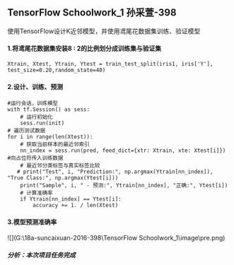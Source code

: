 ## TensorFlow Schoolwork_1  孙采萱-398

使用TensorFlow设计K近邻模型，并使用鸢尾花数据集训练、验证模型 

####  1.将鸢尾花数据集安装8 : 2的比例划分成训练集与验证集 

`Xtrain, Xtest, Ytrain, Ytest = train_test_split(iris1, iris['Y'], test_size=0.20,random_state=40)`

#### 2.设计、训练、预测

    #运行会话，训练模型
    with tf.Session() as sess:
        # 运行初始化
        sess.run(init)
    # 遍历测试数据
    for i in range(len(Xtest)):
        # 获取当前样本的最近邻索引
        nn_index = sess.run(pred, feed_dict={xtr: Xtrain, xte: Xtest[i]})   #向占位符传入训练数据
        # 最近邻分类标签与真实标签比较
       # print("Test", i, "Prediction:", np.argmax(Ytrain[nn_index]), "True Class:", np.argmax(Ytest[i])) 
        print("Sample", i, " - 预测:", Ytrain[nn_index], "正确:", Ytest[i])
        # 计算准确率
        if Ytrain[nn_index] == Ytest[i]:
            accuracy += 1. / len(Xtest)
#### 3.模型预测准确率

![](G:\18a-suncaixuan-2016-398\TensorFlow Schoolwork_1\image\pre.png)

##### 分析：本次项目任务完成